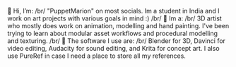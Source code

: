 👋 Hi, I’m: /br/
"PuppetMarion" on most socials. Im a student in India and I work on art projects with various goals in mind :) /br/
👀 Im a: /br/
3D artist who mostly does work on animation, modelling and hand painting. I've been trying to learn about modular asset workflows and procedural modelling and texturing. /br/
🌱 The software I use are: /br/
Blender for 3D, Davinci for video editing, Audacity for sound editing, and Krita for concept art. I also use PureRef in case I need a place to store all my references.

